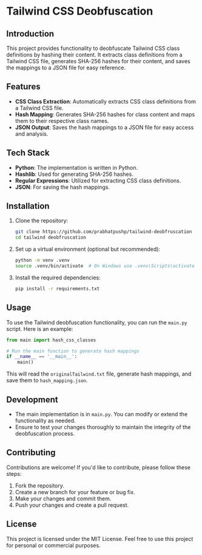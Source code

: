 # Tailwind CSS Deobfuscation

## Introduction
This project provides functionality to deobfuscate Tailwind CSS class definitions by hashing their content. It extracts class definitions from a Tailwind CSS file, generates SHA-256 hashes for their content, and saves the mappings to a JSON file for easy reference.

## Features
- **CSS Class Extraction**: Automatically extracts CSS class definitions from a Tailwind CSS file.
- **Hash Mapping**: Generates SHA-256 hashes for class content and maps them to their respective class names.
- **JSON Output**: Saves the hash mappings to a JSON file for easy access and analysis.

## Tech Stack
- **Python**: The implementation is written in Python.
- **Hashlib**: Used for generating SHA-256 hashes.
- **Regular Expressions**: Utilized for extracting CSS class definitions.
- **JSON**: For saving the hash mappings.

## Installation
1. Clone the repository:
   ```bash
   git clone https://github.com/prabhatpushp/tailwind-deobfruscation
   cd tailwind deobfruscation
   ```
2. Set up a virtual environment (optional but recommended):
   ```bash
   python -m venv .venv
   source .venv/bin/activate  # On Windows use .venv\Scripts\activate
   ```
3. Install the required dependencies:
   ```bash
   pip install -r requirements.txt
   ```

## Usage
To use the Tailwind deobfuscation functionality, you can run the `main.py` script. Here is an example:
```python
from main import hash_css_classes

# Run the main function to generate hash mappings
if __name__ == '__main__':
    main()
```
This will read the `originalTailwind.txt` file, generate hash mappings, and save them to `hash_mapping.json`.

## Development
- The main implementation is in `main.py`. You can modify or extend the functionality as needed.
- Ensure to test your changes thoroughly to maintain the integrity of the deobfuscation process.

## Contributing
Contributions are welcome! If you'd like to contribute, please follow these steps:
1. Fork the repository.
2. Create a new branch for your feature or bug fix.
3. Make your changes and commit them.
4. Push your changes and create a pull request.

## License
This project is licensed under the MIT License. Feel free to use this project for personal or commercial purposes. 
